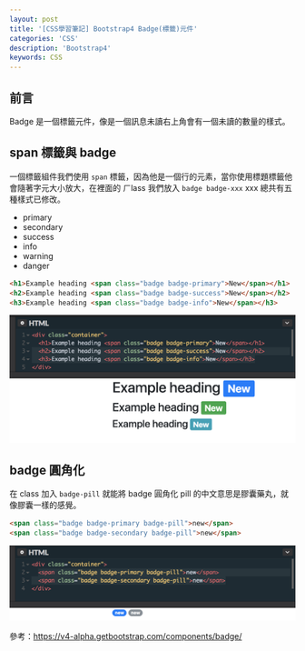 ```yaml
---
layout: post
title: '[CSS學習筆記] Bootstrap4 Badge(標籤)元件'
categories: 'CSS'
description: 'Bootstrap4'
keywords: CSS
---
```


## 前言
Badge 是一個標籤元件，像是一個訊息未讀右上角會有一個未讀的數量的樣式。

## span 標籤與 badge
一個標籤組件我們使用 `span` 標籤，因為他是一個行的元素，當你使用標題標籤他會隨著字元大小放大，在裡面的 ㄏlass 我們放入 `badge badge-xxx` xxx 總共有五種樣式已修改。

- primary
- secondary
- success
- info
- warning
- danger

```html
<h1>Example heading <span class="badge badge-primary">New</span></h1>
<h2>Example heading <span class="badge badge-success">New</span></h2>
<h3>Example heading <span class="badge badge-info">New</span></h3>
```

<img src="/images/posts/css/2018/1070113-1.png">

## badge 圓角化
在 class 加入 `badge-pill` 就能將 badge 圓角化 pill 的中文意思是膠囊藥丸，就像膠囊一樣的感覺。

```html
<span class="badge badge-primary badge-pill">new</span>
<span class="badge badge-secondary badge-pill">new</span>
```

<img src="/images/posts/css/2018/1070113-2.png">


參考：https://v4-alpha.getbootstrap.com/components/badge/
